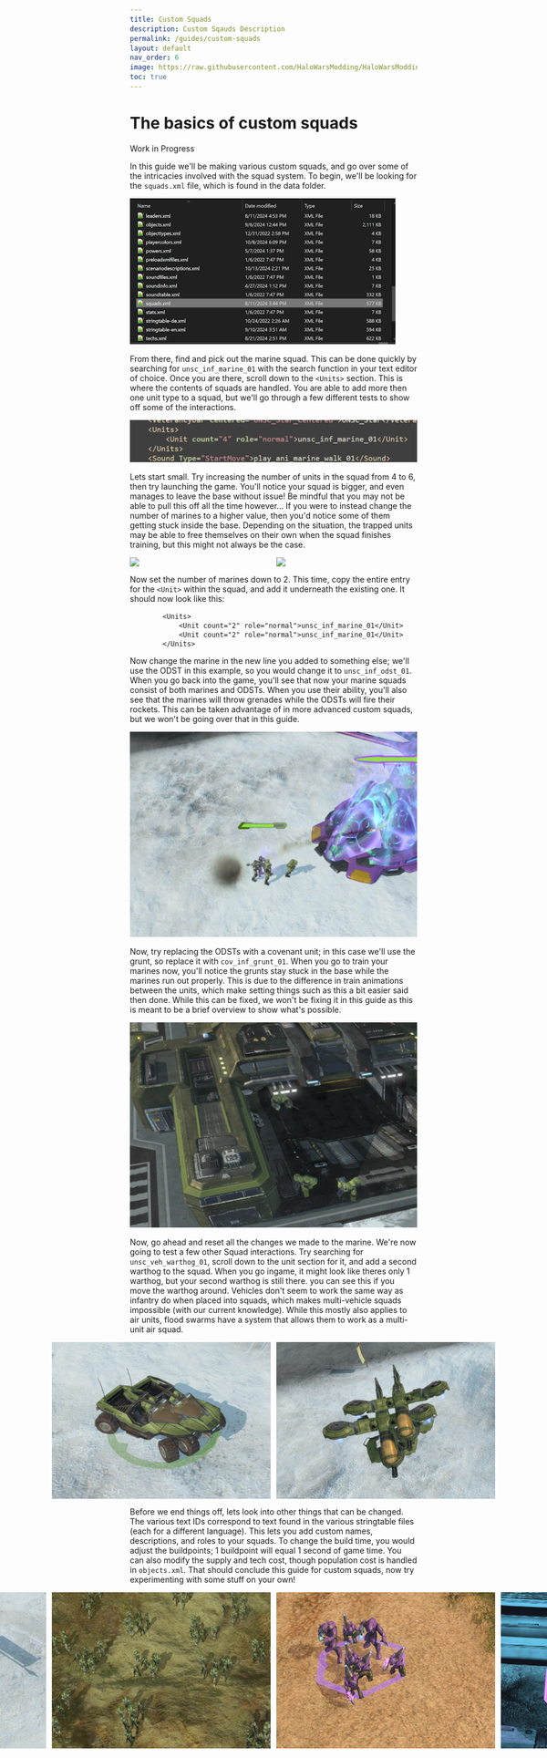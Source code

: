 ```yaml
---
title: Custom Squads
description: Custom Sqauds Description
permalink: /guides/custom-squads
layout: default
nav_order: 6
image: https://raw.githubusercontent.com/HaloWarsModding/HaloWarsModding.github.io/master/resources/images/metadata/header.png
toc: true
---
```


# The basics of custom squads
<span class="label label-blue">Work in Progress</span>

In this guide we'll be making various custom squads, and go over some of the intricacies involved with the squad system. To begin, we'll be looking for the `squads.xml` file, which is found in the data folder.

<img src="https://github.com/HaloWarsModding/HaloWarsModding.github.io/blob/master/resources/images/squadguide1.png?raw=true" height="256" />

From there, find and pick out the marine squad. This can be done quickly by searching for `unsc_inf_marine_01` with the search function in your text editor of choice. Once you are there, scroll down to the `<Units>` section. This is where the contents of squads are handled. You are able to add more then one unit type to a squad, but we'll go through a few different tests to show off some of the interactions.

<img src="https://github.com/HaloWarsModding/HaloWarsModding.github.io/blob/master/resources/images/squadguide2.png?raw=true" />

Lets start small. Try increasing the number of units in the squad from 4 to 6, then try launching the game. You'll notice your squad is bigger, and even manages to leave the base without issue! Be mindful that you may not be able to pull this off all the time however... If you were to instead change the number of marines to a higher value, then you'd notice some of them getting stuck inside the base. Depending on the situation, the trapped units may be able to free themselves on their own when the squad finishes training, but this might not always be the case.

<p style="display: flex; justify-content: center; gap: 10px;">
  <img src="https://github.com/HaloWarsModding/HaloWarsModding.github.io/blob/master/resources/images/squadguide3.png?raw=true" width="384" />
  <img src="https://github.com/HaloWarsModding/HaloWarsModding.github.io/blob/master/resources/images/squadguide4.png?raw=true" width="384" /> 
</p>

Now set the number of marines down to 2. This time, copy the entire entry for the `<Unit>` within the squad, and add it underneath the existing one. It should now look like this:
```
		<Units>
			<Unit count="2" role="normal">unsc_inf_marine_01</Unit>
			<Unit count="2" role="normal">unsc_inf_marine_01</Unit>
		</Units>
```
Now change the marine in the new line you added to something else; we'll use the ODST in this example, so you would change it to `unsc_inf_odst_01`. When you go back into the game, you'll see that now your marine squads consist of both marines and ODSTs. When you use their ability, you'll also see that the marines will throw grenades while the ODSTs will fire their rockets. This can be taken advantage of in more advanced custom squads, but we won't be going over that in this guide. 

<img src="https://github.com/HaloWarsModding/HaloWarsModding.github.io/blob/master/resources/images/squadguide5.png?raw=true" />

Now, try replacing the ODSTs with a covenant unit; in this case we'll use the grunt, so replace it with `cov_inf_grunt_01`. When you go to train your marines now, you'll notice the grunts stay stuck in the base while the marines run out properly. This is due to the difference in train animations between the units, which make setting things such as this a bit easier said then done. While this can be fixed, we won't be fixing it in this guide as this is meant to be a brief overview to show what's possible.

<img src="https://github.com/HaloWarsModding/HaloWarsModding.github.io/blob/master/resources/images/squadguide6.png?raw=true" />

Now, go ahead and reset all the changes we made to the marine. We're now going to test a few other Squad interactions. Try searching for `unsc_veh_warthog_01`, scroll down to the unit section for it, and add a second warthog to the squad. When you go ingame, it might look like theres only 1 warthog, but your second warthog is still there. you can see this if you move the warthog around. Vehicles don't seem to work the same way as infantry do when placed into squads, which makes multi-vehicle squads impossible (with our current knowledge). While this mostly also applies to air units, flood swarms have a system that allows them to work as a multi-unit air squad.

<p style="display: flex; justify-content: center; gap: 10px;">
  <img src="https://github.com/HaloWarsModding/HaloWarsModding.github.io/blob/master/resources/images/squadguide7.png?raw=true" width="384" />
  <img src="https://github.com/HaloWarsModding/HaloWarsModding.github.io/blob/master/resources/images/squadguide8.png?raw=true" width="384" /> 
</p>

Before we end things off, lets look into other things that can be changed. The various text IDs correspond to text found in the various stringtable files (each for a different language). This lets you add custom names, descriptions, and roles to your squads. To change the build time, you would adjust the buildpoints; 1 buildpoint will equal 1 second of game time. You can also modify the supply and tech cost, though population cost is handled in `objects.xml`. That should conclude this guide for custom squads, now try experimenting with some stuff on your own!

<p style="display: flex; justify-content: center; gap: 10px;">
  <img src="https://github.com/HaloWarsModding/HaloWarsModding.github.io/blob/master/resources/images/squadguide9.png?raw=true" width="384" />
  <img src="https://github.com/HaloWarsModding/HaloWarsModding.github.io/blob/master/resources/images/squadguide10.png?raw=true" width="384" />
  <img src="https://github.com/HaloWarsModding/HaloWarsModding.github.io/blob/master/resources/images/squadguide11.png?raw=true" width="384" />
  <img src="https://github.com/HaloWarsModding/HaloWarsModding.github.io/blob/master/resources/images/squadguide12.png?raw=true" width="384" />
</p>
